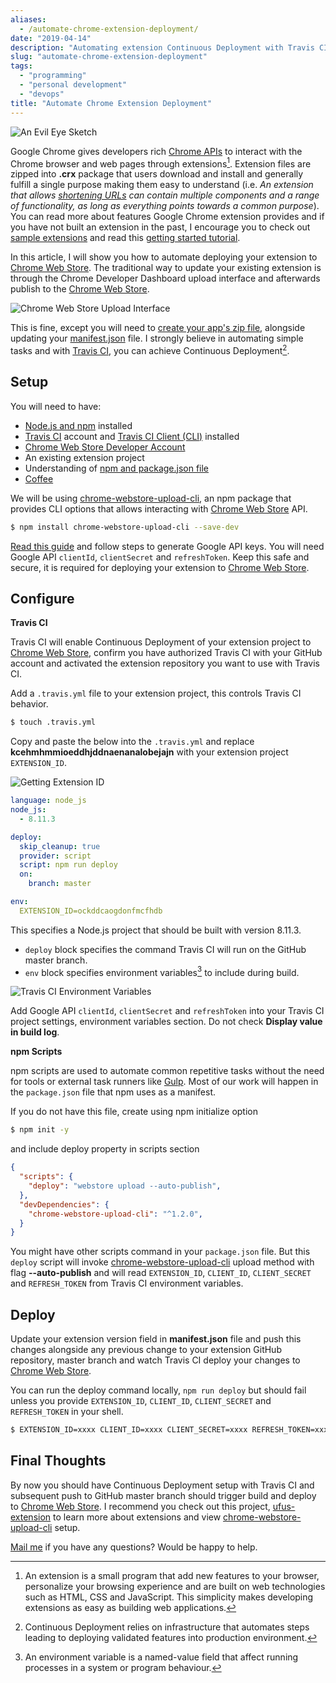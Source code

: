 ```yaml
---
aliases:
  - /automate-chrome-extension-deployment/
date: "2019-04-14"
description: "Automating extension Continuous Deployment with Travis CI and npm script as task runner."
slug: "automate-chrome-extension-deployment"
tags:
  - "programming"
  - "personal development"
  - "devops"
title: "Automate Chrome Extension Deployment"
---
```



![An Evil Eye Sketch][]


Google Chrome gives developers rich [Chrome APIs][] to interact with the Chrome browser and web pages through extensions[^1]. Extension files are zipped into **.crx** package that users download and install and generally fulfill a single purpose making them easy to understand (i.e. *An extension that allows [shortening URLs][] can contain multiple components and a range of functionality, as long as everything points towards a common purpose*). You can read more about features Google Chrome extension provides and if you have not built an extension in the past, I encourage you to check out [sample extensions][] and read this [getting started tutorial][].

In this article, I will show you how to automate deploying your extension to [Chrome Web Store][]. The traditional way to update your existing extension is through the Chrome Developer Dashboard upload interface and afterwards publish to the [Chrome Web Store][].


![Chrome Web Store Upload Interface][]


This is fine, except you will need to [create your app's zip file][], alongside updating your [manifest.json][] file. I strongly believe in automating simple tasks and with [Travis CI][], you can achieve Continuous Deployment[^2].


## Setup

You will need to have:

- [Node.js and npm][] installed
- [Travis CI][] account and [Travis CI Client (CLI)][] installed
- [Chrome Web Store Developer Account][]
- An existing extension project
- Understanding of [npm and package.json file][]
- [Coffee][]

We will be using [chrome-webstore-upload-cli][], an npm package that provides CLI options that allows interacting with [Chrome Web Store][] API.

```bash
$ npm install chrome-webstore-upload-cli --save-dev
```

[Read this guide][] and follow steps to generate Google API keys. You will need Google API `clientId`, `clientSecret` and `refreshToken`. Keep this safe and secure, it is required for deploying your extension to [Chrome Web Store][].


## Configure

**Travis CI**

Travis CI will enable Continuous Deployment of your extension project to [Chrome Web Store][], confirm you have authorized Travis CI with your GitHub account and activated the extension repository you want to use with Travis CI.

Add a `.travis.yml` file to your extension project, this controls Travis CI behavior.

```bash
$ touch .travis.yml
```

Copy and paste the below into the `.travis.yml` and replace **kcehmhmmioeddhjddnaenanalobejajn** with your extension project `EXTENSION_ID`.


![Getting Extension ID][]


```yaml
language: node_js
node_js:
  - 8.11.3

deploy:
  skip_cleanup: true
  provider: script
  script: npm run deploy
  on:
    branch: master

env:
  EXTENSION_ID=ockddcaogdonfmcfhdb
```

This specifies a Node.js project that should be built with version 8.11.3.

- `deploy` block specifies the command Travis CI will run on the GitHub master branch.
- `env` block specifies environment variables[^3] to include during build.


![Travis CI Environment Variables][]


Add Google API `clientId`, `clientSecret` and `refreshToken` into your Travis CI project settings, environment variables section. Do not check **Display value in build log**.

**npm Scripts**

npm scripts are used to automate common repetitive tasks without the need for tools or external task runners like [Gulp][]. Most of our work will happen in the `package.json` file that npm uses as a manifest.

If you do not have this file, create using npm initialize option

```bash
$ npm init -y
```

and include deploy property in scripts section

```json
{
  "scripts": {
    "deploy": "webstore upload --auto-publish",
  },
  "devDependencies": {
    "chrome-webstore-upload-cli": "^1.2.0",
  }
}
```

You might have other scripts command in your `package.json` file. But this `deploy` script will invoke [chrome-webstore-upload-cli][] upload method with flag **--auto-publish** and will read `EXTENSION_ID`, `CLIENT_ID`, `CLIENT_SECRET` and `REFRESH_TOKEN` from Travis CI environment variables.


## Deploy

Update your extension version field in **manifest.json** file and push this changes alongside any previous change to your extension GitHub repository, master branch and watch Travis CI deploy your changes to [Chrome Web Store][].

You can run the deploy command locally, `npm run deploy` but should fail unless you provide `EXTENSION_ID`, `CLIENT_ID`, `CLIENT_SECRET` and `REFRESH_TOKEN` in your shell.

```bash
$ EXTENSION_ID=xxxx CLIENT_ID=xxxx CLIENT_SECRET=xxxx REFRESH_TOKEN=xxxx npm run deploy
```

## Final Thoughts

By now you should have Continuous Deployment setup with Travis CI and subsequent push to GitHub master branch should trigger build and deploy to [Chrome Web Store][]. I recommend you check out this project, [ufus-extension][] to learn more about extensions and view [chrome-webstore-upload-cli][] setup.

[Mail me][] if you have any questions? Would be happy to help.

  [^1]: An extension is a small program that add new features to your browser, personalize your browsing experience and are built on web technologies such as HTML, CSS and JavaScript. This simplicity makes developing extensions as easy as building web applications.
  [^2]: Continuous Deployment relies on infrastructure that automates steps leading to deploying validated features into production environment.
  [^3]: An environment variable is a named-value field that affect running processes in a system or program behaviour.

  [An Evil Eye Sketch]: /static/images/2019/an-evil-eye-sketch.jpg "An Evil Eye Sketch"
  [Chrome APIs]: https://developer.chrome.com/extensions/api_index "Chrome APIs - Google Chrome"
  [sample extensions]: https://developer.chrome.com/extensions/samples "Sample Extensions - Google Chrome"
  [getting started tutorial]: https://developer.chrome.com/extensions/getstarted "Getting Started Tutorial - Google Chrome"
  [Chrome Web Store]: https://chrome.google.com/webstore/category/extensions "Chrome Web Store"
  [shortening URLs]: https://github.com/akinjide/ufus-extension "GitHub - Ufus extension"
  [create your app's zip file]: https://developer.chrome.com/webstore/publish?hl=en-US#create-your-apps-zip-file "Publish in the Chrome Web Store - Google Chrome"
  [manifest.json]: https://developer.chrome.com/extensions/manifest "Manifest File Format - Google Chrome"
  [Node.js and npm]: https://nodejs.org/en/download/ "Download - Node.js"
  [Travis CI]: https://travis-ci.com "Travis CI - Test and Deploy with Confidence"
  [Travis CI Client (CLI)]: https://github.com/travis-ci/travis.rb#installation "GitHub - Travis CI Client"
  [Chrome Web Store Developer Account]: https://chrome.google.com/webstore/developer/dashboard "Developer Dashboard - Chrome Web Store"
  [npm and package.json file]: https://scotch.io/bar-talk/how-to-build-and-publish-a-npm-package "How to Build and Publish an npm Package - Scotch.io"
  [Coffee]: https://www.quora.com/Why-do-programmers-love-coffee "Coffee - Quora"
  [chrome-webstore-upload-cli]: https://github.com/DrewML/chrome-webstore-upload-cli "GitHub - DrewML/chrome-webstore-upload-cli"
  [Read this guide]: https://github.com/DrewML/chrome-webstore-upload/blob/master/How%20to%20generate%20Google%20API%20keys.md "GitHub - How to generate Google API keys"
  [Chrome Web Store Upload Interface]: /static/images/2019/zvfvykuukkxcq5zfa7ic.png "Chrome Web Store Upload Interface"
  [Gulp]: https://gulpjs.com "The stream build system"
  [Getting Extension ID]: /static/images/2019/fe5wktxxl69hhqkyw8al.png "Getting Extension ID"
  [Travis CI Environment Variables]: /static/images/2019/nhlt0gjldfql5dydbqgp.png "Travis CI Environment Variables"
  [ufus-extension]: https://github.com/akinjide/ufus-extension "GitHub - Ufus extension"
  [Mail me]: mailto:r@akinjide.me "Akinjide Bankole' Email"
